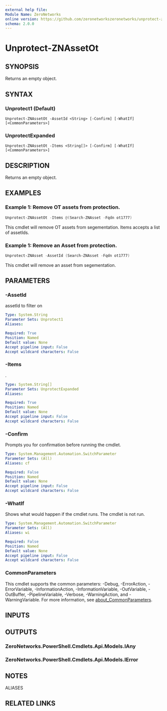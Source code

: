 ```yaml
---
external help file:
Module Name: ZeroNetworks
online version: https://github.com/zeronetworkszeronetworks/unprotect-znassetot
schema: 2.0.0
---
```


# Unprotect-ZNAssetOt

## SYNOPSIS
Returns an empty object.

## SYNTAX

### Unprotect1 (Default)
```
Unprotect-ZNAssetOt -AssetId <String> [-Confirm] [-WhatIf] [<CommonParameters>]
```

### UnprotectExpanded
```
Unprotect-ZNAssetOt -Items <String[]> [-Confirm] [-WhatIf] [<CommonParameters>]
```

## DESCRIPTION
Returns an empty object.

## EXAMPLES

### Example 1: Remove OT assets from protection.
```powershell
Unprotect-ZNAssetOt -Items @(Search-ZNAsset -Fqdn ot1777)

```

This cmdlet will remove OT assets from segementation.
Items accepts a list of assetIds.

### Example 1: Remove an Asset from protection.
```powershell
Unprotect-ZNAsset -AssetId (Search-ZNAsset -Fqdn ot1777)

```

This cmdlet will remove an asset from segementation.

## PARAMETERS

### -AssetId
assetId to filter on

```yaml
Type: System.String
Parameter Sets: Unprotect1
Aliases:

Required: True
Position: Named
Default value: None
Accept pipeline input: False
Accept wildcard characters: False
```

### -Items
.

```yaml
Type: System.String[]
Parameter Sets: UnprotectExpanded
Aliases:

Required: True
Position: Named
Default value: None
Accept pipeline input: False
Accept wildcard characters: False
```

### -Confirm
Prompts you for confirmation before running the cmdlet.

```yaml
Type: System.Management.Automation.SwitchParameter
Parameter Sets: (All)
Aliases: cf

Required: False
Position: Named
Default value: None
Accept pipeline input: False
Accept wildcard characters: False
```

### -WhatIf
Shows what would happen if the cmdlet runs.
The cmdlet is not run.

```yaml
Type: System.Management.Automation.SwitchParameter
Parameter Sets: (All)
Aliases: wi

Required: False
Position: Named
Default value: None
Accept pipeline input: False
Accept wildcard characters: False
```

### CommonParameters
This cmdlet supports the common parameters: -Debug, -ErrorAction, -ErrorVariable, -InformationAction, -InformationVariable, -OutVariable, -OutBuffer, -PipelineVariable, -Verbose, -WarningAction, and -WarningVariable. For more information, see [about_CommonParameters](http://go.microsoft.com/fwlink/?LinkID=113216).

## INPUTS

## OUTPUTS

### ZeroNetworks.PowerShell.Cmdlets.Api.Models.IAny

### ZeroNetworks.PowerShell.Cmdlets.Api.Models.IError

## NOTES

ALIASES

## RELATED LINKS

